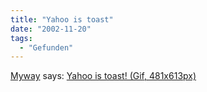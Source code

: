 ```yaml
---
title: "Yahoo is toast"
date: "2002-11-20"
tags:
  - "Gefunden"
---
```


[Myway](https://web.archive.org/web/20030709200104/http://www.myway.com/) says: [Yahoo is toast! (Gif, 481x613px)](https://web.archive.org/web/20030709200104/http://www.couchblog.de/nico/images/blog11/yt_ad.php)
